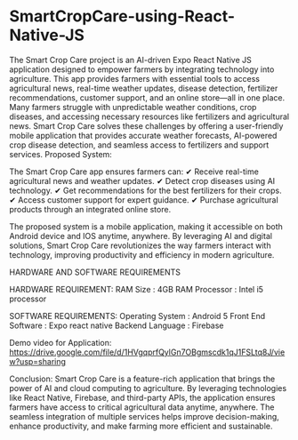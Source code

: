 # SmartCropCare-using-React-Native-JS

The Smart Crop Care project is an AI-driven Expo React Native JS application designed to empower farmers by integrating technology into agriculture. This app provides farmers with essential tools to access agricultural news, real-time weather updates, disease detection, fertilizer recommendations, customer support, and an online store—all in one place.
Many farmers struggle with unpredictable weather conditions, crop diseases, and accessing necessary resources like fertilizers and agricultural news. Smart Crop Care solves these challenges by offering a user-friendly mobile application that provides accurate weather forecasts, AI-powered crop disease detection, and seamless access to fertilizers and support services.
Proposed System:


The Smart Crop Care app ensures farmers can:
✔ Receive real-time agricultural news and weather updates.
✔ Detect crop diseases using AI technology.
✔ Get recommendations for the best fertilizers for their crops.
✔ Access customer support for expert guidance.
✔ Purchase agricultural products through an integrated online store.

The proposed system is a mobile application, making it accessible on both Android device and IOS anytime, anywhere. By leveraging AI and digital solutions, Smart Crop Care revolutionizes the way farmers interact with technology, improving productivity and efficiency in modern agriculture.



HARDWARE AND SOFTWARE  REQUIREMENTS

HARDWARE REQUIREMENT:
RAM Size	: 4GB RAM
Processor	: Intel i5 processor

SOFTWARE REQUIREMENTS:
Operating System	: Android 5 
Front End Software	: Expo react native 
Backend Language	: Firebase 

Demo video for Application:
https://drive.google.com/file/d/1HVgqprfQylGn7OBgmscdk1qJ1FSLtq8J/view?usp=sharing

Conclusion:
Smart Crop Care is a feature-rich application that brings the power of AI and cloud computing to agriculture. By leveraging technologies like React Native, Firebase, and third-party APIs, the application ensures farmers have access to critical agricultural data anytime, anywhere. The seamless integration of multiple services helps improve decision-making, enhance productivity, and make farming more efficient and sustainable.


